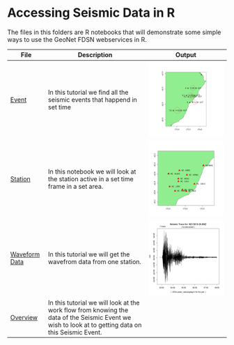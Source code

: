 # Accessing Seismic Data in R 
The files in this folders are R notebooks that will demonstrate some simple ways to use the GeoNet FDSN webservices in R.

|File                  | Description  | Output|
|--------------------- | ------|---------------------------------------|
|[Event](Event_Data_using_FDSN_in_R.ipynb) |In this tutorial we find all the seismic events that happend in set time| <img src="event.png"> |
|[Station](Station_Data_using_FDSN_in_R.ipynb) |In this notebook we will look at the station active in a set time frame in a set area.| <img src="station.png"> |
|[Waveform Data](Get_waveform_data_using_FDSN_in_R.ipynb)|In this tutorial we will get the wavefrom data from one station.|<img src="waveform.png">|
|[Overview](Seismic_data_overview_using_FDSN_in_R.ipynb) | In this tutorial we will look at the work flow from knowing the data of the Seismic Event we wish to look at to getting data on this Seismic Event. | |
